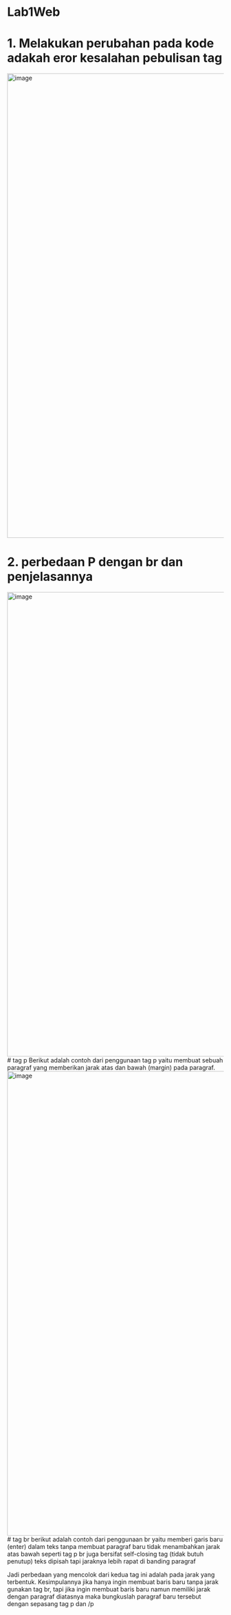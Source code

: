 # Lab1Web
# 1. Melakukan perubahan pada kode adakah eror kesalahan pebulisan tag

<img width="1920" height="1080" alt="image" src="https://github.com/user-attachments/assets/9680b31e-357f-4f32-99a4-98c65d71ab55" />

# 2. perbedaan P dengan br dan penjelasannya
<img width="1920" height="1080" alt="image" src="https://github.com/user-attachments/assets/dfa326fa-cf7c-4e74-aaa0-99a429d9a9a0" />
# tag p
Berikut adalah contoh dari penggunaan tag p yaitu
membuat sebuah paragraf yang memberikan jarak atas dan bawah (margin) pada paragraf.



<img width="1920" height="1080" alt="image" src="https://github.com/user-attachments/assets/986fef30-9f71-42e4-91b5-db36e9999a67" />
# tag br
berikut adalah contoh dari penggunaan br yaitu
memberi garis baru (enter) dalam teks tanpa membuat paragraf baru tidak menambahkan jarak atas bawah seperti tag p
br juga bersifat self-closing tag (tidak butuh penutup) teks dipisah tapi jaraknya lebih rapat di banding paragraf

Jadi perbedaan yang mencolok dari kedua tag ini adalah pada jarak yang terbentuk.
Kesimpulannya jika hanya ingin membuat baris baru tanpa jarak gunakan tag br, tapi jika ingin membuat baris baru namun memiliki jarak dengan paragraf diatasnya maka bungkuslah paragraf baru tersebut dengan sepasang tag p dan /p

